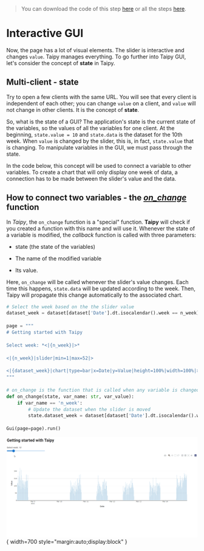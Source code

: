 > You can download the code of this step [here](../src/step_02.py) or all the steps [here](https://github.com/Avaiga/taipy-getting-started/tree/develop/src).

# Interactive GUI

Now, the page has a lot of visual elements. The slider is interactive and changes `value`. Taipy manages everything. To go further into Taipy GUI, let's consider the concept of **state** in Taipy.

## Multi-client - state

Try to open a few clients with the same URL. You will see that every client is independent of each other; you can change `value` on a client, and `value` will not change in other clients. It is the concept of **state**.

So, what is the state of a GUI? The application's state is the current state of the variables, so the values of all the variables for one client. At the beginning, `state.value = 10` and `state.data` is the dataset for the 10th week. When `value` is changed by the slider, this is, in fact, `state.value` that is changing. To manipulate variables in the GUI, we must pass through the state.

In the code below, this concept will be used to connect a variable to other variables. To create a chart that will only display one week of data, a connection has to be made between the slider's value and the data.

## How to connect two variables - the *[on_change](https://docs.taipy.io/manuals/gui/callbacks/)* function

In *Taipy*, the `on_change` function is a "special" function. **Taipy** will check if you created a function with this name and will use it. Whenever the state of a variable is modified, the *callback* function is called with three parameters:

- state (the state of the variables)

- The name of the modified variable

- Its value.

Here, `on_change` will be called whenever the slider's value changes. Each time this happens, `state.data` will be updated according to the week. Then, Taipy will propagate this change automatically to the associated chart.

```python
# Select the week based on the the slider value
dataset_week = dataset[dataset['Date'].dt.isocalendar().week == n_week]

page = """
# Getting started with Taipy

Select week: *<|{n_week}|>*

<|{n_week}|slider|min=1|max=52|>

<|{dataset_week}|chart|type=bar|x=Date|y=Value|height=100%|width=100%|>
"""

# on_change is the function that is called when any variable is changed
def on_change(state, var_name: str, var_value):
    if var_name == 'n_week':
        # Update the dataset when the slider is moved
        state.dataset_week = dataset[dataset['Date'].dt.isocalendar().week == var_value]

Gui(page=page).run()
```

![Interactive GUI](result.gif){ width=700 style="margin:auto;display:block" }

